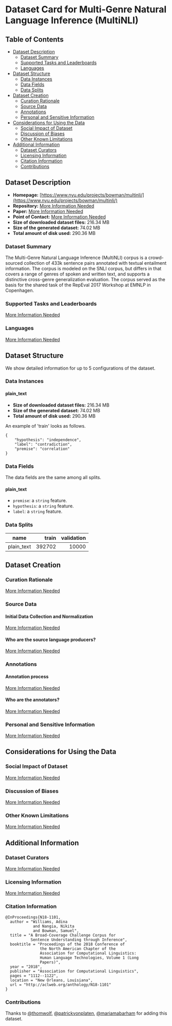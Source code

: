 ---
---

# Dataset Card for Multi-Genre Natural Language Inference (MultiNLI)

## Table of Contents
- [Dataset Description](#dataset-description)
  - [Dataset Summary](#dataset-summary)
  - [Supported Tasks and Leaderboards](#supported-tasks-and-leaderboards)
  - [Languages](#languages)
- [Dataset Structure](#dataset-structure)
  - [Data Instances](#data-instances)
  - [Data Fields](#data-fields)
  - [Data Splits](#data-splits)
- [Dataset Creation](#dataset-creation)
  - [Curation Rationale](#curation-rationale)
  - [Source Data](#source-data)
  - [Annotations](#annotations)
  - [Personal and Sensitive Information](#personal-and-sensitive-information)
- [Considerations for Using the Data](#considerations-for-using-the-data)
  - [Social Impact of Dataset](#social-impact-of-dataset)
  - [Discussion of Biases](#discussion-of-biases)
  - [Other Known Limitations](#other-known-limitations)
- [Additional Information](#additional-information)
  - [Dataset Curators](#dataset-curators)
  - [Licensing Information](#licensing-information)
  - [Citation Information](#citation-information)
  - [Contributions](#contributions)

## Dataset Description

- **Homepage:** [https://www.nyu.edu/projects/bowman/multinli/](https://www.nyu.edu/projects/bowman/multinli/)
- **Repository:** [More Information Needed](https://github.com/huggingface/datasets/blob/master/CONTRIBUTING.md#how-to-contribute-to-the-dataset-cards)
- **Paper:** [More Information Needed](https://github.com/huggingface/datasets/blob/master/CONTRIBUTING.md#how-to-contribute-to-the-dataset-cards)
- **Point of Contact:** [More Information Needed](https://github.com/huggingface/datasets/blob/master/CONTRIBUTING.md#how-to-contribute-to-the-dataset-cards)
- **Size of downloaded dataset files:** 216.34 MB
- **Size of the generated dataset:** 74.02 MB
- **Total amount of disk used:** 290.36 MB

### Dataset Summary

The Multi-Genre Natural Language Inference (MultiNLI) corpus is a
crowd-sourced collection of 433k sentence pairs annotated with textual
entailment information. The corpus is modeled on the SNLI corpus, but differs in
that covers a range of genres of spoken and written text, and supports a
distinctive cross-genre generalization evaluation. The corpus served as the
basis for the shared task of the RepEval 2017 Workshop at EMNLP in Copenhagen.

### Supported Tasks and Leaderboards

[More Information Needed](https://github.com/huggingface/datasets/blob/master/CONTRIBUTING.md#how-to-contribute-to-the-dataset-cards)

### Languages

[More Information Needed](https://github.com/huggingface/datasets/blob/master/CONTRIBUTING.md#how-to-contribute-to-the-dataset-cards)

## Dataset Structure

We show detailed information for up to 5 configurations of the dataset.

### Data Instances

#### plain_text

- **Size of downloaded dataset files:** 216.34 MB
- **Size of the generated dataset:** 74.02 MB
- **Total amount of disk used:** 290.36 MB

An example of 'train' looks as follows.
```
{
    "hypothesis": "independence",
    "label": "contradiction",
    "premise": "correlation"
}
```

### Data Fields

The data fields are the same among all splits.

#### plain_text
- `premise`: a `string` feature.
- `hypothesis`: a `string` feature.
- `label`: a `string` feature.

### Data Splits

|   name   |train |validation|
|----------|-----:|---------:|
|plain_text|392702|     10000|

## Dataset Creation

### Curation Rationale

[More Information Needed](https://github.com/huggingface/datasets/blob/master/CONTRIBUTING.md#how-to-contribute-to-the-dataset-cards)

### Source Data

#### Initial Data Collection and Normalization

[More Information Needed](https://github.com/huggingface/datasets/blob/master/CONTRIBUTING.md#how-to-contribute-to-the-dataset-cards)

#### Who are the source language producers?

[More Information Needed](https://github.com/huggingface/datasets/blob/master/CONTRIBUTING.md#how-to-contribute-to-the-dataset-cards)

### Annotations

#### Annotation process

[More Information Needed](https://github.com/huggingface/datasets/blob/master/CONTRIBUTING.md#how-to-contribute-to-the-dataset-cards)

#### Who are the annotators?

[More Information Needed](https://github.com/huggingface/datasets/blob/master/CONTRIBUTING.md#how-to-contribute-to-the-dataset-cards)

### Personal and Sensitive Information

[More Information Needed](https://github.com/huggingface/datasets/blob/master/CONTRIBUTING.md#how-to-contribute-to-the-dataset-cards)

## Considerations for Using the Data

### Social Impact of Dataset

[More Information Needed](https://github.com/huggingface/datasets/blob/master/CONTRIBUTING.md#how-to-contribute-to-the-dataset-cards)

### Discussion of Biases

[More Information Needed](https://github.com/huggingface/datasets/blob/master/CONTRIBUTING.md#how-to-contribute-to-the-dataset-cards)

### Other Known Limitations

[More Information Needed](https://github.com/huggingface/datasets/blob/master/CONTRIBUTING.md#how-to-contribute-to-the-dataset-cards)

## Additional Information

### Dataset Curators

[More Information Needed](https://github.com/huggingface/datasets/blob/master/CONTRIBUTING.md#how-to-contribute-to-the-dataset-cards)

### Licensing Information

[More Information Needed](https://github.com/huggingface/datasets/blob/master/CONTRIBUTING.md#how-to-contribute-to-the-dataset-cards)

### Citation Information

```
@InProceedings{N18-1101,
  author = "Williams, Adina
            and Nangia, Nikita
            and Bowman, Samuel",
  title = "A Broad-Coverage Challenge Corpus for
           Sentence Understanding through Inference",
  booktitle = "Proceedings of the 2018 Conference of
               the North American Chapter of the
               Association for Computational Linguistics:
               Human Language Technologies, Volume 1 (Long
               Papers)",
  year = "2018",
  publisher = "Association for Computational Linguistics",
  pages = "1112--1122",
  location = "New Orleans, Louisiana",
  url = "http://aclweb.org/anthology/N18-1101"
}

```


### Contributions

Thanks to [@thomwolf](https://github.com/thomwolf), [@patrickvonplaten](https://github.com/patrickvonplaten), [@mariamabarham](https://github.com/mariamabarham) for adding this dataset.